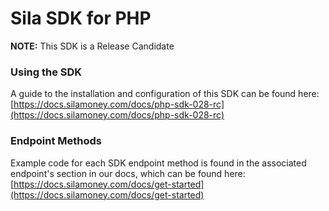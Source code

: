# Sila SDK for PHP

**NOTE:** This SDK is a Release Candidate

### Using the SDK
A guide to the installation and configuration of this SDK can be found here: [https://docs.silamoney.com/docs/php-sdk-028-rc](https://docs.silamoney.com/docs/php-sdk-028-rc)

### Endpoint Methods

Example code for each SDK endpoint method is found in the associated endpoint's section in our docs, which can be found here: [https://docs.silamoney.com/docs/get-started](https://docs.silamoney.com/docs/get-started)